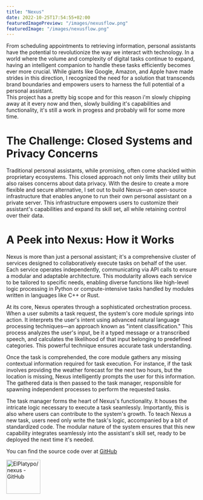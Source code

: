 ```yaml
---
title: "Nexus"
date: 2022-10-25T17:54:55+02:00
featuredImagePreview: "/images/nexusflow.png"
featuredImage: "/images/nexusflow.png"
---
```


From scheduling appointments to retrieving information, personal assistants have the potential to revolutionize the way we interact with technology. In a world where the volume and complexity of digital tasks continue to expand, having an intelligent companion to handle these tasks efficiently becomes ever more crucial. While giants like Google, Amazon, and Apple have made strides in this direction, I recognized the need for a solution that transcends brand boundaries and empowers users to harness the full potential of a personal assistant. \
This project has a pretty big scope and for this reason i'm slowly chipping away at it every now and then, slowly building it's capabilities and functionality, it's still a work in progess and probably will for some more time.

# The Challenge: Closed Systems and Privacy Concerns

Traditional personal assistants, while promising, often come shackled within proprietary ecosystems. This closed approach not only limits their utility but also raises concerns about data privacy. With the desire to create a more flexible and secure alternative, I set out to build Nexus—an open-source infrastructure that enables anyone to run their own personal assistant on a private server. This infrastructure empowers users to customize their assistant's capabilities and expand its skill set, all while retaining control over their data.

# A Peek into Nexus: How it Works

Nexus is more than just a personal assistant; it's a comprehensive cluster of services designed to collaboratively execute tasks on behalf of the user. Each service operates independently, communicating via API calls to ensure a modular and adaptable architecture. This modularity allows each service to be tailored to specific needs, enabling diverse functions like high-level logic processing in Python or compute-intensive tasks handled by modules written in languages like C++ or Rust. 

At its core, Nexus operates through a sophisticated orchestration process. When a user submits a task request, the system's core module springs into action. It interprets the user's intent using advanced natural language processing techniques—an approach known as "intent classification." This process analyzes the user's input, be it a typed message or a transcribed speech, and calculates the likelihood of that input belonging to predefined categories. This powerful technique ensures accurate task understanding. 

Once the task is comprehended, the core module gathers any missing contextual information required for task execution. For instance, if the task involves providing the weather forecast for the next two hours, but the location is missing, Nexus intelligently prompts the user for this information. The gathered data is then passed to the task manager, responsible for spawning independent processes to perform the requested tasks. 

The task manager forms the heart of Nexus's functionality. It houses the intricate logic necessary to execute a task seamlessly. Importantly, this is also where users can contribute to the system's growth. To teach Nexus a new task, users need only write the task's logic, accompanied by a bit of standardized code. The modular nature of the system ensures that this new capability integrates seamlessly into the assistant's skill set, ready to be deployed the next time it's needed.

You can find the source code over at [GitHub](https://github.com/ElPlatypo/nexus)

<a href="https://github.com/ElPlatypo/nexus">
  <img src="/images/nexus.png" alt="ElPlatypo/nexus - GitHub" height="90">
</a>

